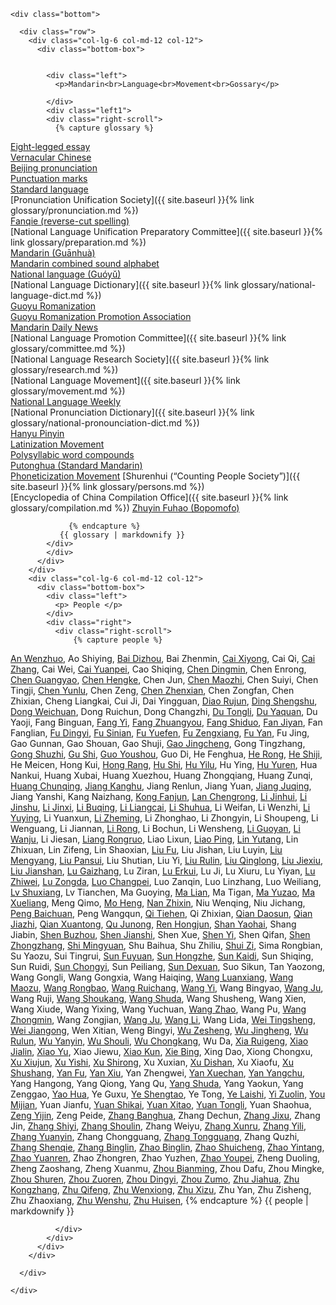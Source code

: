

    <div class="bottom">

      <div class="row">
        <div class="col-lg-6 col-md-12 col-12">
          <div class="bottom-box">


            <div class="left">
              <p>Mandarin<br>Language<br>Movement<br>Gossary</p>
              
            </div>
			<div class="left1">
            <div class="right-scroll">
			  {% capture glossary %}
[Eight-legged essay](https://zh.wikipedia.org/wiki/八股文)  
[Vernacular Chinese](https://zh.wikipedia.org/wiki/白話)  
[Beijing pronunciation](https://zh.wikipedia.org/wiki/北京話#音系)  
[Punctuation marks](https://zh.wikipedia.org/wiki/標點符號)  
[Standard language](https://zh.wikipedia.org/wiki/標准方言)  
[Pronunciation Unification Society]({{ site.baseurl }}{% link glossary/pronunciation.md %})  
[Fanqie (reverse-cut spelling)](https://zh.wikipedia.org/wiki/反切)  
[National Language Unification Preparatory Committee]({{ site.baseurl }}{% link glossary/preparation.md %})  
[Mandarin (Guānhuà)](https://zh.wikipedia.org/wiki/官話)  
[Mandarin combined sound alphabet](https://zh.wikipedia.org/wiki/官話合聲字母)  
[National language (Guóyǔ)](https://zh.wikipedia.org/wiki/中華民國國語)  
[National Language Dictionary]({{ site.baseurl }}{% link glossary/national-language-dict.md %})  
[Guoyu Romanization](https://baike.baidu.com/item/%E5%9B%BD%E8%AF%AD%E7%BD%97%E9%A9%AC%E5%AD%97/6060641)  
[Guoyu Romanization Promotion Association]()  
[Mandarin Daily News](https://zh.wikipedia.org/wiki/國語日報)  
[National Language Promotion Committee]({{ site.baseurl }}{% link glossary/committee.md %})  
[National Language Research Society]({{ site.baseurl }}{% link glossary/research.md %})  
[National Language Movement]({{ site.baseurl }}{% link glossary/movement.md %})  
[National Language Weekly](https://baike.baidu.com/item/國語周刊/14586253)  
[National Pronunciation Dictionary]({{ site.baseurl }}{% link glossary/national-pronounciation-dict.md %})  
[Hanyu Pinyin](https://zh.wikipedia.org/wiki/漢語拼音)  
[Latinization Movement](https://zh.wikipedia.org/wiki/漢字拉丁化運動)  
[Polysyllabic word compounds](https://zh.wikipedia.org/wiki/聯綿詞)  
[Putonghua (Standard Mandarin)](https://zh.wikipedia.org/wiki/普通話)  
[Phoneticization Movement](https://zh.wikipedia.org/wiki/切音字運動) 
[Shurenhui (“Counting People Society”)]({{ site.baseurl }}{% link glossary/persons.md %})  
[Encyclopedia of China Compilation Office]({{ site.baseurl }}{% link glossary/compilation.md %}) 
[Zhuyin Fuhao (Bopomofo)](https://baike.baidu.com/item/%E6%B1%89%E8%AF%AD%E6%B3%A8%E9%9F%B3%E7%AC%A6%E5%8F%B7/115195)  

                 {% endcapture %}
 			   {{ glossary | markdownify }}
            </div>
			</div>
          </div>
        </div>
        <div class="col-lg-6 col-md-12 col-12">
          <div class="bottom-box">
            <div class="left">
              <p> People </p>
            </div>
            <div class="right">
              <div class="right-scroll">
                  {% capture people %}
[An Wenzhuo](https://clangreformers.github.io/people/anwenzhuo-cn.html),
Ao Shiying,
[Bai Dizhou](https://clangreformers.github.io/people/baidizhou-cn.html),
Bai Zhenmin,
[Cai Xiyong](https://zh.wikipedia.org/wiki/蔡錫勇),
Cai Qi,
[Cai Zhang](https://zh.wikipedia.org/wiki/蔡璋_(速記工作者)),
Cai Wei,
[Cai Yuanpei](https://zh.wikipedia.org/wiki/蔡元培),
Cao Shiqing,
[Chen Dingmin](https://baike.baidu.com/item/陳定民?fromModule=lemma_search-box),
Chen Enrong,
[Chen Guangyao](https://zh.wikipedia.org/wiki/陳光堯),
[Chen Hengke](https://zh.wikipedia.org/wiki/陳師曾),
Chen Jun,
[Chen Maozhi](https://zh.wikipedia.org/wiki/陳懋治),
Chen Suiyi,
Chen Tingji,
[Chen Yunlu](https://baike.baidu.com/item/陳雲路?fromModule=lemma_search-box),
Chen Zeng,
[Chen Zhenxian](https://zh.wikipedia.org/wiki/陳振先),
Chen Zongfan,
Chen Zhixian,
Cheng Liangkai,
Cui Ji,
Dai Yingguan,
[Diao Rujun](https://baike.baidu.com/item/刁汝鈞?fromModule=lemma_search-box),
[Ding Shengshu](https://zh.wikipedia.org/wiki/丁聲樹),
[Dong Weichuan](https://zh.wikipedia.org/wiki/董渭川),
Dong Ruichun,
Dong Changzhi,
[Du Tongli](https://clangreformers.github.io/people/dutongli-cn.html),
[Du Yaquan](https://zh.wikipedia.org/wiki/杜亞泉),
Du Yaoji,
Fang Binguan,
[Fang Yi](https://clangreformers.github.io/people/fangyi-cn.html),
[Fang Zhuangyou](https://zh.wikipedia.org/wiki/方壯猷),
[Fang Shiduo](https://zh.wikipedia.org/wiki/方師鐸),
[Fan Jiyan](https://baike.baidu.com/item/範繼淹?fromModule=lemma_search-box),
Fan Fanglian,
[Fu Dingyi](https://zh.wikipedia.org/wiki/符定一),
[Fu Sinian](https://zh.wikipedia.org/wiki/傅斯年),
[Fu Yuefen](https://zh.wikipedia.org/wiki/傅嶽棻),
[Fu Zengxiang](https://zh.wikipedia.org/wiki/傅增湘),
[Fu Yan](https://clangreformers.github.io/people/fuyan-cn.html),
Fu Jing,
Gao Gunnan,
Gao Shouan,
Gao Shuji,
[Gao Jingcheng](https://baike.baidu.com/item/高景成/9594712),
Gong Tingzhang,
[Gong Shuzhi](https://clangreformers.github.io/people/gongshuzhi-cn.html),
[Gu Shi](https://baike.baidu.com/item/顧實/673665),
[Guo Youshou](https://zh.wikipedia.org/wiki/郭有守),
Guo Di,
He Fenghua,
[He Rong](https://zh.wikipedia.org/wiki/何容),
[He Shiji](https://baike.baidu.com/item/何士骥/3225991),
He Meicen,
Hong Kui,
[Hong Rang](https://zh.wikipedia.org/wiki/洪炎秋),
[Hu Shi](https://zh.wikipedia.org/wiki/胡適),
[Hu Yilu](https://baike.baidu.com/item/胡以魯/1077475),
Hu Ying,
[Hu Yuren](https://baike.baidu.com/item/胡雨人/10025474),
Hua Nankui,
Huang Xubai,
Huang Xuezhou,
Huang Zhongqiang,
Huang Zunqi,
[Huang Chunqing](https://zh.wikipedia.org/wiki/黃純青),
[Jiang Kanghu](https://zh.wikipedia.org/wiki/江亢虎),
Jiang Renlun,
Jiang Yuan,
[Jiang Juqing](https://zh.wikipedia.org/wiki/蔣舉清),
Jiang Yanshi,
Kang Naizhang,
[Kong Fanjun](https://clangreformers.github.io/people/kongfanjun-cn.html),
[Lan Chengrong](https://baike.baidu.com/item/蘭承榮/2632049),
[Li Jinhui](https://zh.wikipedia.org/wiki/黎錦暉),
[Li Jinshu](https://zh.wikipedia.org/wiki/黎錦紓),
[Li Jinxi](https://zh.wikipedia.org/wiki/黎錦熙),
[Li Buqing](https://zh.wikipedia.org/wiki/李步青),
[Li Liangcai](https://baike.baidu.com/item/李桐軒/10728490),
[Li Shuhua](https://zh.wikipedia.org/wiki/李書華),
Li Weifan,
Li Wenzhi,
[Li Yuying](https://zh.wikipedia.org/wiki/李石曾),
Li Yuanxun,
[Li Zheming](https://zh.wikipedia.org/wiki/李哲明),
Li Zhonghao,
Li Zhongyin,
Li Shoupeng,
Li Wenguang,
Li Jiannan,
[Li Rong](https://baike.baidu.com/item/李榮/132357),
Li Bochun,
Li Wensheng,
[Li Guoyan](https://baike.baidu.com/item/李國炎/62520710),
[Li Wanju](https://zh.wikipedia.org/wiki/李萬居),
Li Jiesan,
[Liang Rongruo](https://zh.wikipedia.org/wiki/梁容若),
Liao Lixun,
[Liao Ping](https://zh.wikipedia.org/wiki/廖平),
[Lin Yutang](https://zh.wikipedia.org/wiki/林語堂),
Lin Zhixuan,
Lin Zifeng,
Lin Shaoxian,
[Liu Fu](https://zh.wikipedia.org/wiki/劉半農),
Liu Jishan,
Liu Luyin,
[Liu Mengyang](https://baike.baidu.com/item/劉孟揚/3803824),
[Liu Pansui](https://baike.baidu.com/item/劉盼遂/488674),
Liu Shutian,
Liu Yi,
[Liu Rulin](https://baike.baidu.com/item/劉汝霖/3401335),
[Liu Qinglong](https://baike.baidu.com/item/劉慶隆/15797699),
[Liu Jiexiu](https://baike.baidu.com/item/劉潔修/5173715),
[Liu Jianshan](https://baike.baidu.com/item/劉兼善/11068257),
[Lu Gaizhang](https://zh.wikipedia.org/wiki/盧戆章),
Lu Ziran,
[Lu Erkui](https://baike.baidu.com/item/陸爾奎/969934),
Lu Ji,
Lu Xiuru,
Lu Yiyan,
[Lu Zhiwei](https://zh.wikipedia.org/wiki/陸志韋),
[Lu Zongda](https://zh.wikipedia.org/wiki/陸宗達),
[Luo Changpei](https://zh.wikipedia.org/wiki/羅常培),
Luo Zanqin,
Luo Linzhang,
Luo Weiliang,
[Lv Shuxiang](https://zh.wikipedia.org/wiki/呂叔湘),
Lv Tianchen,
Ma Guoying,
[Ma Lian](https://zh.wikipedia.org/wiki/馬廉),
Ma Tigan,
[Ma Yuzao](https://zh.wikipedia.org/wiki/馬幼漁),
[Ma Xueliang](https://zh.wikipedia.org/wiki/馬學良),
Meng Qimo,
[Mo Heng](https://baike.baidu.com/item/莫衡/5404038),
[Nan Zhixin](https://zh.wikipedia.org/wiki/南志信),
Niu Wenqing,
Niu Jichang,
[Peng Baichuan](https://zh.wikipedia.org/wiki/彭百川),
Peng Wangqun,
[Qi Tiehen](https://zh.wikipedia.org/wiki/齊鐵恨),
Qi Zhixian,
[Qian Daosun](https://zh.wikipedia.org/wiki/錢稻孫),
[Qian Jiazhi](https://zh.wikipedia.org/wiki/錢均夫),
[Qian Xuantong](https://zh.wikipedia.org/wiki/錢玄同),
[Qu Junong](https://zh.wikipedia.org/wiki/瞿世英),
[Ren Hongjun](https://zh.wikipedia.org/wiki/任鴻隽),
[Shan Yaohai](https://baike.baidu.com/item/單耀海/12579148),
Shang Jiabin,
[Shen Buzhou](https://baike.baidu.com/item/沈步洲/24573664),
[Shen Jianshi](https://zh.wikipedia.org/wiki/沈兼士),
Shen Xue,
[Shen Yi](https://baike.baidu.com/item/沈頤/64081418),
Shen Qifan,
[Shen Zhongzhang](https://zh.wikipedia.org/wiki/沈仲章_(學者)),
[Shi Mingyuan](https://baike.baidu.com/item/石明遠/584403),
Shu Baihua,
Shu Zhiliu,
[Shui Zi](https://zh.wikipedia.org/wiki/水梓),
Sima Rongbian,
Su Yaozu,
Sui Tingrui,
[Sun Fuyuan](https://zh.wikipedia.org/wiki/孫伏園),
[Sun Hongzhe](https://baike.baidu.com/item/孫鴻哲/5978238),
[Sun Kaidi](https://zh.wikipedia.org/wiki/孫楷第),
Sun Shiqing,
Sun Ruidi,
[Sun Chongyi](https://clangreformers.github.io/people/sunchongyi-cn.html),
Sun Peiliang,
[Sun Dexuan](https://baike.baidu.com/item/孫德宣/1116324),
Suo Sikun,
Tan Yaozong,
Wang Gongli,
Wang Gongxia,
Wang Haiqing,
[Wang Luanxiang](https://zh.wikipedia.org/wiki/汪鸾翔),
[Wang Maozu](https://zh.wikipedia.org/wiki/汪懋祖),
[Wang Rongbao](https://zh.wikipedia.org/wiki/汪榮寶),
[Wang Ruichang](https://zh.wikipedia.org/wiki/特睦格圖),
[Wang Yi](https://clangreformers.github.io/people/wangyi-cn.html),
Wang Bingyao,
[Wang Ju](https://baike.baidu.com/item/王雲軒/29241),
Wang Ruji,
[Wang Shoukang](https://clangreformers.github.io/people/wangshoukang-cn.html),
[Wang Shuda](https://clangreformers.github.io/people/wangshuda-cn.html),
Wang Shusheng,
Wang Xien,
Wang Xiude,
Wang Yixing,
Wang Yuchuan,
[Wang Zhao](https://zh.wikipedia.org/wiki/王照_(光緒進士)),
Wang Pu,
[Wang Zhongmin](https://zh.wikipedia.org/wiki/王重民),
Wang Zongjian,
[Wang Ju](https://zh.wikipedia.org/wiki/王炬_(1911年)),
[Wang Li](https://zh.wikipedia.org/wiki/王力_(語言學家)),
Wang Lida,
[Wei Tingsheng](https://zh.wikipedia.org/wiki/衛挺生),
[Wei Jiangong](https://zh.wikipedia.org/wiki/魏建功),
Wen Xitian,
Weng Bingyi,
[Wu Zesheng](https://zh.wikipedia.org/wiki/烏澤聲),
[Wu Jingheng](https://zh.wikipedia.org/wiki/吳稚暉),
[Wu Rulun](https://zh.wikipedia.org/wiki/吳汝綸),
[Wu Yanyin](https://zh.wikipedia.org/wiki/吳研因),
[Wu Shouli](https://zh.wikipedia.org/wiki/吳守禮),
[Wu Chongkang](https://baike.baidu.com/item/吳崇康/57169396),
Wu Da,
[Xia Ruigeng](https://zh.wikipedia.org/wiki/夏瑞庚),
[Xiao Jialin](https://clangreformers.github.io/people/xiaojialin-cn.html),
[Xiao Yu](https://zh.wikipedia.org/wiki/蕭子升),
Xiao Jiewu,
[Xiao Kun](https://baike.baidu.com/item/蕭坤/6734064),
[Xie Bing](https://clangreformers.github.io/people/xierenbing-cn.html),
Xing Dao,
Xiong Chongxu,
[Xu Xiujun](https://baike.baidu.com/item/徐秀鈞/930610),
[Xu Yishi](https://zh.wikipedia.org/wiki/徐一士),
[Xu Shirong](https://baike.baidu.com/item/徐世榮/1142033),
Xu Xuxian,
[Xu Dishan](https://zh.wikipedia.org/wiki/許地山),
Xu Xiaofu,
[Xu Shushang](https://zh.wikipedia.org/wiki/許壽裳),
[Yan Fu](https://zh.wikipedia.org/wiki/嚴復),
[Yan Xiu](https://zh.wikipedia.org/wiki/嚴修),
Yan Zhengwei,
[Yan Xuechan](https://zh.wikipedia.org/wiki/嚴學宭),
[Yan Yangchu](https://zh.wikipedia.org/wiki/晏陽初),
Yang Hangong,
Yang Qiong,
Yang Qu,
[Yang Shuda](https://zh.wikipedia.org/wiki/楊樹達),
Yang Yaokun,
Yang Zenggao,
[Yao Hua](https://zh.wikipedia.org/wiki/姚華),
Ye Guxu,
[Ye Shengtao](https://zh.wikipedia.org/wiki/葉聖陶),
Ye Tong,
[Ye Laishi](https://zh.wikipedia.org/wiki/葉籁士),
[Yi Zuolin](https://zh.wikipedia.org/wiki/易作霖),
[You Mijian](https://zh.wikipedia.org/wiki/遊彌堅),
Yuan Jianfu,
[Yuan Shikai](https://zh.wikipedia.org/wiki/袁世凱),
[Yuan Xitao](https://zh.wikipedia.org/wiki/袁希濤),
[Yuan Tongli](https://zh.wikipedia.org/wiki/袁同禮),
Yuan Shaohua,
[Zeng Yijin](https://zh.wikipedia.org/wiki/曾彜進),
Zeng Peide,
[Zhang Banghua](https://baike.baidu.com/item/張邦華/6042000?fr=aladdin),
Zhang Dechun,
[Zhang Jixu](https://zh.wikipedia.org/wiki/張繼煦),
Zhang Jin,
[Zhang Shiyi](https://zh.wikipedia.org/wiki/張士一),
[Zhang Shoulin](https://clangreformers.github.io/people/zhangshoulin-cn.html),
Zhang Weiyu,
[Zhang Xunru](https://clangreformers.github.io/people/zhangxunru-cn.html),
[Zhang Yili](https://zh.wikipedia.org/wiki/張一麐),
[Zhang Yuanyin](https://clangreformers.github.io/people/zhangyuanyin-cn.html),
Zhang Chongguang,
[Zhang Tongguang](https://baike.baidu.com/item/張同光/63845113?fr=aladdin),
Zhang Quzhi,
[Zhang Shenqie](https://zh.wikipedia.org/wiki/張深切),
[Zhang Binglin](https://zh.wikipedia.org/wiki/章太炎),
[Zhao Binglin](https://zh.wikipedia.org/wiki/趙炳麟),
[Zhao Shuicheng](https://clangreformers.github.io/people/zhaoshuicheng-cn.html),
[Zhao Yintang](https://baike.baidu.com/item/趙蔭棠/1987478),
[Zhao Yuanren](https://zh.wikipedia.org/wiki/趙元任),
Zhao Zhongren,
Zhao Yuzhen,
[Zhao Youpei](https://zh.wikipedia.org/wiki/趙友培),
Zheng Duoling,
Zheng Zaoshang,
Zheng Xuanmu,
[Zhou Bianming](https://zh.wikipedia.org/wiki/周辨明),
Zhou Dafu,
Zhou Mingke,
[Zhou Shuren](https://zh.wikipedia.org/wiki/魯迅),
[Zhou Zuoren](https://zh.wikipedia.org/wiki/周作人),
[Zhou Dingyi](https://zh.wikipedia.org/wiki/周定一),
[Zhou Zumo](https://zh.wikipedia.org/wiki/周祖谟),
[Zhu Jiahua](https://zh.wikipedia.org/wiki/朱家驊),
[Zhu Kongzhang](https://baike.baidu.com/item/朱孔彰/1712762),
[Zhu Qifeng](https://baike.baidu.com/item/朱起鳳/1180727),
[Zhu Wenxiong](https://zh.wikipedia.org/wiki/朱文熊),
[Zhu Xizu](https://zh.wikipedia.org/wiki/朱希祖),
Zhu Yan,
Zhu Zisheng,
Zhu Zhaoxiang,
[Zhu Wenshu](https://baike.baidu.com/item/朱文叔/3722097),
[Zhu Huisen](https://zh.wikipedia.org/wiki/朱匯森),
				  {% endcapture %}
				  {{ people | markdownify }}

             
              </div>
            </div>
          </div>
        </div>

      </div>

    </div>


